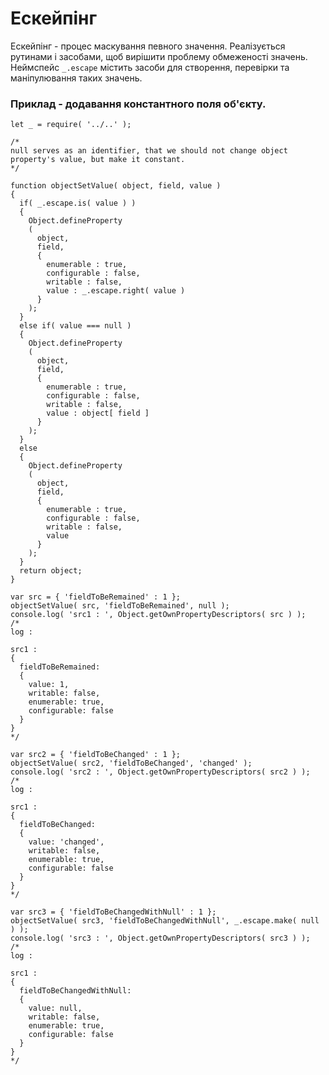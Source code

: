 # Ескейпінг

Ескейпінг - процес маскування певного значення. Реалізується рутинами і засобами, щоб вирішити проблему обмеженості значень.
Неймспейс <code>_.escape</code> містить засоби для створення, перевірки та маніпулювання таких значень.

### Приклад - додавання константного поля об'єкту.
```
let _ = require( '../..' );

/*
null serves as an identifier, that we should not change object property's value, but make it constant.
*/

function objectSetValue( object, field, value )
{
  if( _.escape.is( value ) )
  {
    Object.defineProperty
    (
      object,
      field,
      {
        enumerable : true,
        configurable : false,
        writable : false,
        value : _.escape.right( value )
      }
    );
  }
  else if( value === null )
  {
    Object.defineProperty
    (
      object,
      field,
      {
        enumerable : true,
        configurable : false,
        writable : false,
        value : object[ field ]
      }
    );
  }
  else
  {
    Object.defineProperty
    (
      object,
      field,
      {
        enumerable : true,
        configurable : false,
        writable : false,
        value
      }
    );
  }
  return object;
}

var src = { 'fieldToBeRemained' : 1 };
objectSetValue( src, 'fieldToBeRemained', null );
console.log( 'src1 : ', Object.getOwnPropertyDescriptors( src ) );
/*
log :

src1 :
{
  fieldToBeRemained:
  {
    value: 1,
    writable: false,
    enumerable: true,
    configurable: false
  }
}
*/

var src2 = { 'fieldToBeChanged' : 1 };
objectSetValue( src2, 'fieldToBeChanged', 'changed' );
console.log( 'src2 : ', Object.getOwnPropertyDescriptors( src2 ) );
/*
log :

src1 :
{
  fieldToBeChanged:
  {
    value: 'changed',
    writable: false,
    enumerable: true,
    configurable: false
  }
}
*/

var src3 = { 'fieldToBeChangedWithNull' : 1 };
objectSetValue( src3, 'fieldToBeChangedWithNull', _.escape.make( null ) );
console.log( 'src3 : ', Object.getOwnPropertyDescriptors( src3 ) );
/*
log :

src1 :
{
  fieldToBeChangedWithNull:
  {
    value: null,
    writable: false,
    enumerable: true,
    configurable: false
  }
}
*/

```

<!-- ### Рутина `_.escape.make` використовується для cтворення обгортки зі значенням.
```
var left = _.escape.make( null );
console.log( left.val === null );
/* log : true */

var left = _.escape.make( 12 );
console.log( left.val === 12 );
/* log : true */
```

### Рутина `_.escape.left` використовується для cтворення обгортки для спеціальних значень : <code>null</code>, <code>undefined</code>, <code>_.nothing</code>.
Виклик з не спеціальним значенням повертає вхідне значення.
```
var left = _.escape.left( null );
console.log( left === _.null );
/* log : true */

var left = _.escape.left( undefined );
console.log( left === _.undefined );
/* log : true */

var left = _.escape.left( _.nothing );
console.log( left === _.escape.nothing );
/* log : true */

var left = _.escape.left( 1 );
console.log( left === 1 );
/* log : true */

```

## Приклад задачі, яка вирішується ескейпінгом
Існує об'єкт з певними полями. Задача - додати поле константу з певним значенням або зробити константним існуюче поле.<br>
Рутина, що використовується для вирішення задачі має 3 аргументи :<br>
- Об'єкт - вхідний об'єкт, що буде модифікуватися. ( Тип - <code>Object</code> )
- Поле - назва поля, що буде модифікуватися. ( Тип - <code>String</code> )
- Значення - значення, яке буде присвоєне полю. ( Тип - будь-який )

### Варіанти :
Рутина, яка вирішує таку задачу, має розрізняти перший і другий варіант на основі параметру.<br>

1. Поле існує, потрібно переписати новим значення та зробити константою.
2. Поле існує, потрібно залишити значення та зробити поле константою.
3. Поля не існує, потрібно присвоїти значення та зробити поле константою.

### Можливі декілька реалізацій, але також припустимо, що на рутину накладені такі обмеження :
- Відсутність контролю нам назвами полів.
- Інтерфейс не змінюється.
- Значення визначено вхідними даними.
- Семантика аргументів : об'єкт і поле має бути збережена.

### В цьому випадку залишається один варіант :
При використанні в якості третього аргументу певного значення ( <code>null</code>, <code>'notRewrite'</code>, <code>false</code>, ... ), поле не буде переписано, а буде взято значення із об'єкта і поле стане константним.

Припустимо, що при третьому аргументі - <code>null</code>, значення буде взято з об'єкта.
При такій реалізації виникає проблема обмеженості значень : <code>null</code> - неможливо буде присвоїти полю, тому що воно зарезервоване для вибору алгоритму модифікації. Це стосується будь-якого значення. 

### Ескейпінг вирішує цю проблему :
- Третій аргумент : <code>null</code> - значення буде взято із об'єкта
- Третій аргумент : <code>_.escape.make( null )</code> - значення <code>null</code> буде присвоєно об'єкту. -->
